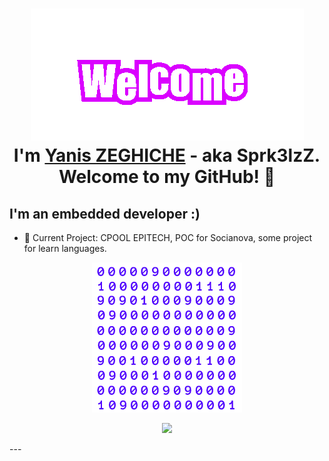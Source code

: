 <h1 align="center"> <img src="https://github.com/Paul-Marie/Paul-Marie/blob/master/Assets/Welcome.gif" alt="Welcome"> <br>I'm <a href="https://github.com/Paul-Marie">Yanis ZEGHICHE</a> - aka Sprk3lzZ. Welcome to my GitHub! 🤗</h1>

<h2> I'm an embedded developer :) </h2>

- 🚧 Current Project: CPOOL EPITECH, POC for Socianova, some project for learn languages.

<p align="center"> <img src="https://github.com/Paul-Marie/Paul-Marie/blob/master/Assets/Matrix.gif" alt="Matrix" height="240px"/> </p>
<p align="center">
<img src="![Lethargi's stats](https://github-readme-stats.vercel.app/api?username=Sprk3lzZ&hide_border=true&title_color=753BFA&icon_color=753BFA)"/>
 </p>
---
